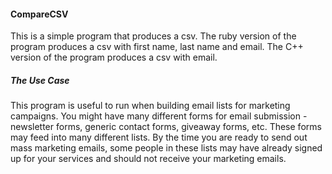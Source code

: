 #### CompareCSV

This is a simple program that produces a csv. The ruby version of the program produces a csv with first name, last name and email. The C++ version of the program produces a csv with email.

##### The Use Case

This program is useful to run when building email lists for marketing campaigns. You might have many different forms for email submission - newsletter forms, generic contact forms, giveaway forms, etc. These forms may feed into many different lists. By the time you are ready to send out mass marketing emails, some people in these lists may have already signed up for your services and should not receive your marketing emails.
